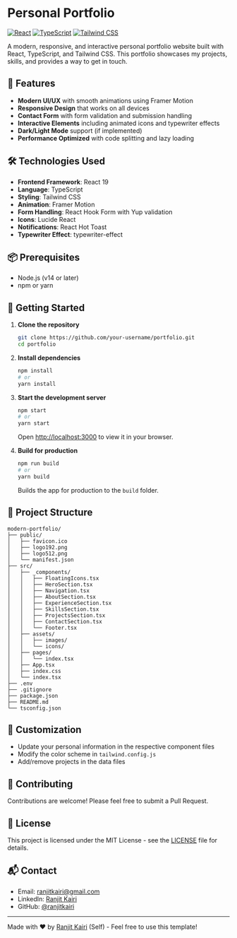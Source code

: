 # Personal Portfolio

[![React](https://img.shields.io/badge/React-20232A?style=for-the-badge&logo=react&logoColor=61DAFB)](https://reactjs.org/)
[![TypeScript](https://img.shields.io/badge/TypeScript-007ACC?style=for-the-badge&logo=typescript&logoColor=white)](https://www.typescriptlang.org/)
[![Tailwind CSS](https://img.shields.io/badge/Tailwind_CSS-38B2AC?style=for-the-badge&logo=tailwind-css&logoColor=white)](https://tailwindcss.com/)

A modern, responsive, and interactive personal portfolio website built with React, TypeScript, and Tailwind CSS. This portfolio showcases my projects, skills, and provides a way to get in touch.

## 🚀 Features

- **Modern UI/UX** with smooth animations using Framer Motion
- **Responsive Design** that works on all devices
- **Contact Form** with form validation and submission handling
- **Interactive Elements** including animated icons and typewriter effects
- **Dark/Light Mode** support (if implemented)
- **Performance Optimized** with code splitting and lazy loading

## 🛠️ Technologies Used

- **Frontend Framework**: React 19
- **Language**: TypeScript
- **Styling**: Tailwind CSS
- **Animation**: Framer Motion
- **Form Handling**: React Hook Form with Yup validation
- **Icons**: Lucide React
- **Notifications**: React Hot Toast
- **Typewriter Effect**: typewriter-effect

## 📦 Prerequisites

- Node.js (v14 or later)
- npm or yarn

## 🚀 Getting Started

1. **Clone the repository**
   ```bash
   git clone https://github.com/your-username/portfolio.git
   cd portfolio
   ```

2. **Install dependencies**
   ```bash
   npm install
   # or
   yarn install
   ```

3. **Start the development server**
   ```bash
   npm start
   # or
   yarn start
   ```
   Open [http://localhost:3000](http://localhost:3000) to view it in your browser.

4. **Build for production**
   ```bash
   npm run build
   # or
   yarn build
   ```
   Builds the app for production to the `build` folder.

## 📁 Project Structure

```
modern-portfolio/
├── public/
│   ├── favicon.ico
│   ├── logo192.png
│   ├── logo512.png
│   └── manifest.json
├── src/
│   ├── _components/
│   │   ├── FloatingIcons.tsx
│   │   ├── HeroSection.tsx
│   │   ├── Navigation.tsx
│   │   ├── AboutSection.tsx
│   │   ├── ExperienceSection.tsx
│   │   ├── SkillsSection.tsx
│   │   ├── ProjectsSection.tsx
│   │   ├── ContactSection.tsx
│   │   └── Footer.tsx
│   ├── assets/
│   │   ├── images/
│   │   └── icons/
│   ├── pages/
│   │   └── index.tsx
│   ├── App.tsx
│   ├── index.css
│   └── index.tsx
├── .env
├── .gitignore
├── package.json
├── README.md
└── tsconfig.json
```

## 🎨 Customization

- Update your personal information in the respective component files
- Modify the color scheme in `tailwind.config.js`
- Add/remove projects in the data files

## 🤝 Contributing

Contributions are welcome! Please feel free to submit a Pull Request.

## 📄 License

This project is licensed under the MIT License - see the [LICENSE](LICENSE) file for details.

## 📬 Contact

- Email: ranjitkairi@gmail.com
- LinkedIn: [Ranjit Kairi](https://linkedin.com/in/ranjit-kairi)
- GitHub: [@ranjitkairi](https://github.com/ranjitkairi)

---

Made with ❤️ by [Ranjit Kairi](https://github.com/ranjitkairi) (Self) - Feel free to use this template!